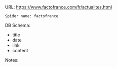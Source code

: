 URL: https://www.factofrance.com/fr/actualites.html

    Spider name: factofrance

DB Schema:
- title
- date
- link
- content

Notes: